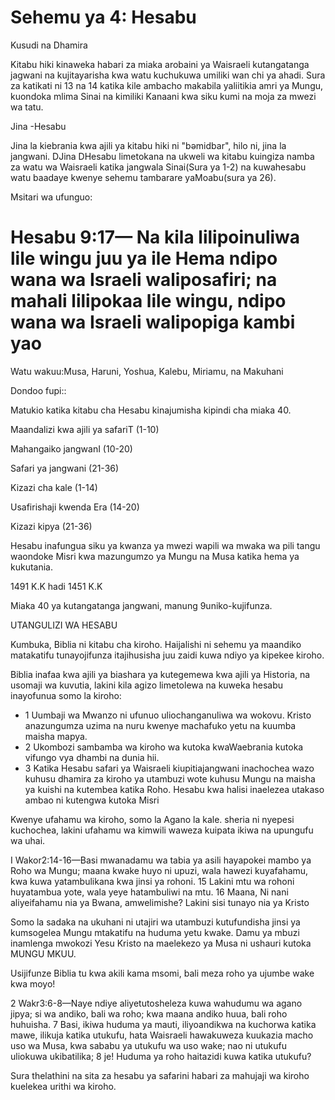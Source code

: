 # Sehemu ya 4: Hesabu

Kusudi na Dhamira

Kitabu hiki kinaweka habari za miaka arobaini ya Waisraeli kutangatanga jagwani na kujitayarisha kwa watu kuchukuwa umiliki wan chi ya ahadi. Sura za katikati ni 13 na 14 katika kile ambacho makabila yaliitikia amri ya Mungu, kuondoka mlima Sinai na kimiliki Kanaani kwa siku kumi na moja za mwezi wa tatu.

Jina -Hesabu

Jina la kiebrania kwa ajili ya kitabu hiki ni "bəmidbar", hilo ni, jina la jangwani. DJina DHesabu limetokana na ukweli wa kitabu kuingiza namba za watu wa Waisraeli katika jangwala Sinai(Sura ya 1-2) na kuwahesabu watu baadaye kwenye sehemu tambarare yaMoabu(sura ya 26).

Msitari wa ufunguo:

# Hesabu 9:17— Na kila lilipoinuliwa lile wingu juu ya ile Hema ndipo wana wa Israeli waliposafiri; na mahali lilipokaa lile wingu, ndipo wana wa Israeli walipopiga kambi yao

Watu wakuu:Musa, Haruni, Yoshua, Kalebu, Miriamu, na Makuhani

Dondoo fupi::

Matukio katika kitabu cha Hesabu kinajumisha kipindi cha miaka 40.

Maandalizi kwa ajili ya safariT (1-10)

Mahangaiko jangwanI (10-20)

Safari ya jangwani (21-36)

Kizazi cha kale (1-14)

Usafirishaji kwenda Era (14-20)

Kizazi kipya (21-36)

Hesabu inafungua siku ya kwanza ya mwezi wapili wa mwaka wa pili tangu waondoke Misri kwa mazungumzo ya Mungu na Musa katika hema ya kukutania.

1491 K.K hadi 1451 K.K

Miaka 40 ya kutangatanga jangwani, manung 9uniko-kujifunza.

UTANGULIZI WA HESABU

Kumbuka, Biblia ni kitabu cha kiroho. Haijalishi ni sehemu ya maandiko matakatifu tunayojifunza itajihusisha juu zaidi kuwa ndiyo ya kipekee kiroho.

Biblia inafaa kwa ajili ya biashara ya kutegemewa kwa ajili ya Historia, na usomaji wa kuvutia, lakini kila agizo limetolewa na kuweka hesabu inayofunua somo la kiroho:

- 1 Uumbaji wa Mwanzo ni ufunuo uliochanganuliwa wa wokovu. Kristo anazungumza uzima na nuru kwenye machafuko yetu na kuumba maisha mapya.
- 2 Ukombozi sambamba wa kiroho wa kutoka kwaWaebrania kutoka vifungo vya dhambi na dunia hii.
- 3 Katika Hesabu safari ya Waisraeli kiupitiajangwani inachochea wazo kuhusu dhamira za kiroho ya utambuzi wote kuhusu Mungu na maisha ya kuishi na kutembea katika Roho. Hesabu kwa halisi inaelezea utakaso ambao ni kutengwa kutoka Misri

Kwenye ufahamu wa kiroho, somo la Agano la kale. sheria ni nyepesi kuchochea, lakini ufahamu wa kimwili waweza kuipata ikiwa na upungufu wa uhai.

I Wakor2:14-16—Basi mwanadamu wa tabia ya asili hayapokei mambo ya Roho wa Mungu; maana kwake huyo ni upuzi, wala hawezi kuyafahamu, kwa kuwa yatambulikana kwa jinsi ya rohoni. 15 Lakini mtu wa rohoni huyatambua yote, wala yeye hatambuliwi na mtu. 16 Maana, Ni nani aliyeifahamu nia ya Bwana, amwelimishe? Lakini sisi tunayo nia ya Kristo

Somo la sadaka na ukuhani ni utajiri wa utambuzi kutufundisha jinsi ya kumsogelea Mungu mtakatifu na huduma yetu kwake. Damu ya mbuzi inamlenga mwokozi Yesu Kristo na maelekezo ya Musa ni ushauri kutoka MUNGU MKUU.

Usijifunze Biblia tu kwa akili kama msomi, bali meza roho ya ujumbe wake kwa moyo!

2 Wakr3:6-8—Naye ndiye aliyetutosheleza kuwa wahudumu wa agano jipya; si wa andiko, bali wa roho; kwa maana andiko huua, bali roho huhuisha. 7 Basi, ikiwa huduma ya mauti, iliyoandikwa na kuchorwa katika mawe, ilikuja katika utukufu, hata Waisraeli hawakuweza kuukazia macho uso wa Musa, kwa sababu ya utukufu wa uso wake; nao ni utukufu uliokuwa ukibatilika; 8 je! Huduma ya roho haitazidi kuwa katika utukufu?

Sura thelathini na sita za hesabu ya safarini habari za mahujaji wa kiroho kuelekea urithi wa kiroho.

